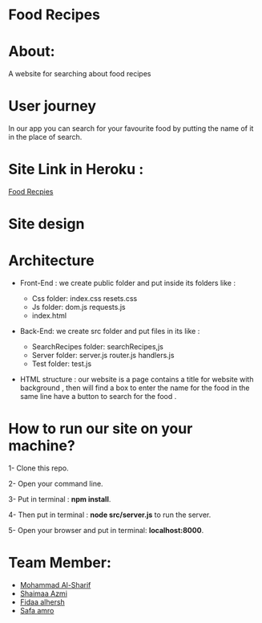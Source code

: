 
# Food Recipes 

# About:
A website for searching about food recipes
# User journey 
In our app you can  search for your favourite food by putting the name of it in the place of search. 
# Site Link in Heroku :
[Food Recpies](https://foodrecipes-.herokuapp.com/) 
# Site design 

# Architecture 
- Front-End :
  we create  public folder and put inside its folders like :
   - Css folder:
    index.css
    resets.css
  - Js folder:
   dom.js
   requests.js
  - index.html 
  
- Back-End:
  we create src folder and put files in its like :
  - SearchRecipes folder:
   searchRecipes,js
  - Server folder:
   server.js
   router.js
   handlers.js
  - Test folder:
  test.js


- HTML structure :
our website is a  page contains a title for website with background , then will find a box to enter the name for the food  in the same line have a button to search for the food .

 # How to run our site on your machine?

1- Clone this repo.

2- Open your command line.

3- Put in terminal : **npm install**.

4- Then put in terminal : **node src/server.js** to run the server. 

5- Open your browser and put in terminal: **localhost:8000**.


# Team Member:
- [Mohammad Al-Sharif](https://github.com/mhmdtshref)
- [Shaimaa Azmi](https://github.com/shaima96)
- [Fidaa alhersh](https://github.com/fdo2)
- [Safa amro](https://github.com/safaaamro)



